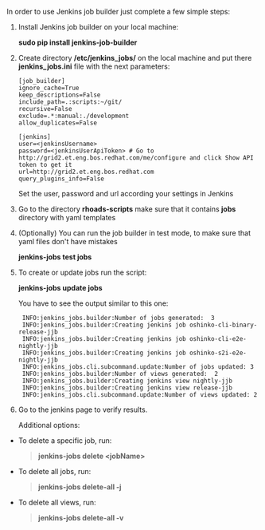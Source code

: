 In order to use Jenkins job builder just complete a few simple steps:


1. Install Jenkins job builder on your local machine: 

    **sudo pip install jenkins-job-builder**

2. Create directory **/etc/jenkins_jobs/** on the local machine and put there **jenkins_jobs.ini** file with the next parameters:
  
       [job_builder]
       ignore_cache=True
       keep_descriptions=False
       include_path=.:scripts:~/git/
       recursive=False
       exclude=.*:manual:./development
       allow_duplicates=False
           
       [jenkins]
       user=<jenkinsUsername>
       password=<jenkinsUserApiToken> # Go to http://grid2.et.eng.bos.redhat.com/me/configure and click Show API token to get it
       url=http://grid2.et.eng.bos.redhat.com
       query_plugins_info=False
            
     Set the user, password and url according your settings in Jenkins

3. Go to the directory **rhoads-scripts** make sure that it contains **jobs** directory with yaml templates

4. (Optionally) You can run the job builder in test mode, to make sure that yaml files don't have mistakes 

   **jenkins-jobs test jobs**

5. To create or update jobs run the script:
    
   **jenkins-jobs update jobs**
   
    You have to see the output similar to this one:

        INFO:jenkins_jobs.builder:Number of jobs generated:  3
        INFO:jenkins_jobs.builder:Creating jenkins job oshinko-cli-binary-release-jjb 
        INFO:jenkins_jobs.builder:Creating jenkins job oshinko-cli-e2e-nightly-jjb
        INFO:jenkins_jobs.builder:Creating jenkins job oshinko-s2i-e2e-nightly-jjb
        INFO:jenkins_jobs.cli.subcommand.update:Number of jobs updated: 3
        INFO:jenkins_jobs.builder:Number of views generated:  2
        INFO:jenkins_jobs.builder:Creating jenkins view nightly-jjb
        INFO:jenkins_jobs.builder:Creating jenkins view release-jjb
        INFO:jenkins_jobs.cli.subcommand.update:Number of views updated: 2
     
6. Go to the jenkins page to verify results.

    Additional options:
    
  * To delete a specific job, run: 
    
    > **jenkins-jobs delete \<jobName>**
    
  * To delete all jobs, run: 
 
    > **jenkins-jobs delete-all -j**
    
  * To delete all views, run: 
    
    > **jenkins-jobs delete-all -v**